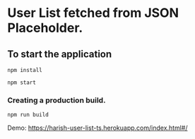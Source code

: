 # User List fetched from JSON Placeholder.
## To start the application

`npm install`

`npm start`

### Creating a production build.

`npm run build`

Demo: https://harish-user-list-ts.herokuapp.com/index.html#/
